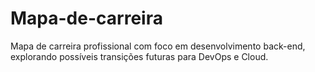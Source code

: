 
# Mapa-de-carreira
Mapa de carreira profissional com foco em desenvolvimento back-end, explorando possíveis transições futuras para DevOps e Cloud.
